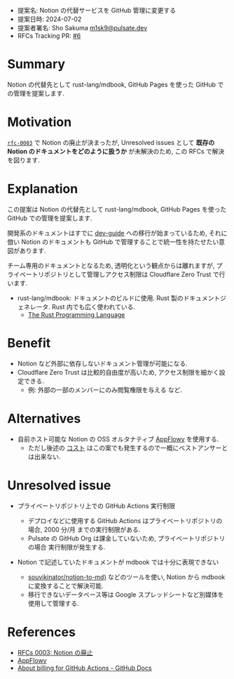 - 提案名: Notion の代替サービスを GitHub 管理に変更する
- 提案日時: 2024-07-02
- 提案者署名: Sho Sakuma <m1sk9@pulsate.dev>
- RFCs Tracking PR: [#6](https://github.com/pulsate-dev/rfcs/pull/6)

# Summary

Notion の代替先として rust-lang/mdbook, GitHub Pages を使った GitHub での管理を提案します.

# Motivation

[`rfc-0003`](./0003-abolition-notion.md) で Notion の廃止が決まったが, Unresolved issues として **既存の Notion のドキュメントをどのように扱うか** が未解決のため, この RFCs で解決を図ります.

# Explanation

この提案は Notion の代替先として rust-lang/mdbook, GitHub Pages を使った GitHub での管理を提案します.

開発系のドキュメントはすでに [dev-guide](https://dev-guide.pulsate.dev) への移行が始まっているため, それに倣い Notion のドキュメントも GitHub で管理することで統一性を持たせたい意図があります.

チーム専用のドキュメントとなるため, 透明化という観点からは離れますが, プライベートリポジトリとして管理しアクセス制限は Cloudflare Zero Trust で行います.

- rust-lang/mdbook: ドキュメントのビルドに使用. Rust 製のドキュメントジェネレータ. Rust 内でも広く使われている.
  - [The Rust Programming Language](https://doc.rust-jp.rs/book-ja/)

# Benefit

- Notion など外部に依存しないドキュメント管理が可能になる.
- Cloudflare Zero Trust は比較的自由度が高いため, アクセス制限を細かく設定できる.
  - 例: 外部の一部のメンバーにのみ閲覧権限を与える など.

# Alternatives

- 自前ホスト可能な Notion の OSS オルタナティブ [AppFlowy](https://appflowy.io/) を使用する.
  - ただし後述の [コスト](#unresolved-issue) はこの案でも発生するので一概にベストアンサーとは出来ない.

# Unresolved issue

- プライベートリポジトリ上での GitHub Actions 実行制限
  - デプロイなどに使用する GitHub Actions はプライベートリポジトリの場合, 2000 分/月 までの実行制限がある.
  - Pulsate の GitHub Org は課金していないため, プライベートリポジトリの場合 実行制限が発生する.

- Notion で記述していたドキュメントが mdbook では十分に表現できない
  - [souvikinator/notion-to-md)](https://github.com/souvikinator/notion-to-md) などのツールを使い, Notion から mdbook に変換することで解決可能.
  - 移行できないデータベース等は Google スプレッドシートなど別媒体を使用して管理する.

# References

- [RFCs 0003: Notion の廃止](./0003-abolition-notion.md)
- [AppFlowy](https://appflowy.io/)
- [About billing for GitHub Actions - GitHub Docs](https://docs.github.com/en/billing/managing-billing-for-github-actions/about-billing-for-github-actions)
